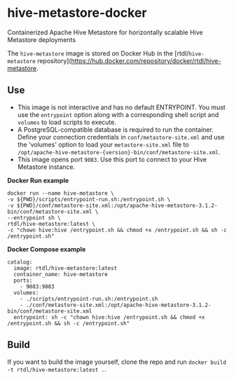 # hive-metastore-docker
Containerized Apache Hive Metastore for horizontally scalable Hive Metastore deployments

The `hive-metastore` image is stored on Docker Hub in the [rtdl/`hive-metastore` repository](https://hub.docker.com/repository/docker/rtdl/hive-metastore.

## Use
* This image is not interactive and has no default ENTRYPOINT. You must use the `entrypoint` option along with a corresponding shell script and `volumes` to load scripts to execute.
* A PostgreSQL-compatible database is required to run the container. Define your connection credentials in `conf/metastore-site.xml` and use the 'volumes' option to load your `metastore-site.xml` file to `/opt/apache-hive-metastore-{version}-bin/conf/metastore-site.xml`.
* This image opens port `9083`. Use this port to connect to your Hive Metastore instance.

**Docker Run example**
```
docker run --name hive-metastore \
-v ${PWD}/scripts/entrypoint-run.sh:/entrypoint.sh \
-v ${PWD}/conf/metastore-site.xml:/opt/apache-hive-metastore-3.1.2-bin/conf/metastore-site.xml \
--entrypoint sh \
rtdl/hive-metastore:latest \
-c "chown hive:hive /entrypoint.sh && chmod +x /entrypoint.sh && sh -c /entrypoint.sh"
```

**Docker Compose example**
```
catalog:
  image: rtdl/hive-metastore:latest
  container_name: hive-metastore
  ports:
    - 9083:9083
  volumes:
    - ./scripts/entrypoint-run.sh:/entrypoint.sh
    - ./conf/metastore-site.xml:/opt/apache-hive-metastore-3.1.2-bin/conf/metastore-site.xml
  entrypoint: sh -c "chown hive:hive /entrypoint.sh && chmod +x /entrypoint.sh && sh -c /entrypoint.sh"
```

## Build
If you want to build the image yourself, clone the repo and run `docker build -t rtdl/hive-metastore:latest .`.
